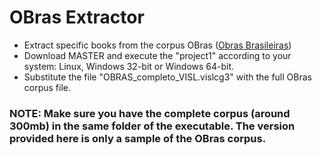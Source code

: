# OBras Extractor
* Extract specific books from the corpus OBras ([Obras Brasileiras](https://www.linguateca.pt/OBRAS/OBRAS.html))  
* Download MASTER and execute the "project1" according to your system: Linux, Windows 32-bit or Windows 64-bit.  
* Substitute the file "OBRAS_completo_VISL.vislcg3" with the full OBras corpus file.  
### NOTE: Make sure you have the complete corpus (around 300mb) in the same folder of the executable. The version provided here is only a sample of the OBras corpus.